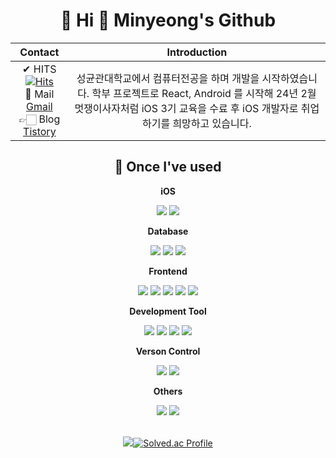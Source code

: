<div align="center">
    <h1>👋 Hi 👋 Minyeong's Github </h1>
</div>

<div align="center">

| Contact | Introduction |
|:---:|:---:|
| ✔ HITS [![Hits](https://hits.seeyoufarm.com/api/count/incr/badge.svg?url=https%3A%2F%2Fgithub.com%2Fmminy62%2Fhit-counter&count_bg=%234BCDB7&title_bg=%239FBBBE&icon=&icon_color=%23E15858&title=hits&edge_flat=false)](https://hits.seeyoufarm.com) <br> 📧 Mail [Gmail](https://img.shields.io/badge/Gmail-red?style=for-the-badge&logo=Gmail&logoColor=white&link=mailto:mminy62@gmail.com) <br> 👉🏻 Blog  [Tistory](https://coding2bdev.tistory.com/) | 성균관대학교에서 컴퓨터전공을 하며 개발을 시작하였습니다. 학부 프로젝트로 React, Android 를 시작해 24년 2월 멋쟁이사자처럼 iOS 3기 교육을 수료 후 iOS 개발자로 취업하기를 희망하고 있습니다. |


</div>

<div align="center">
    <div>
        <h2>💪 Once I've used</h2>
        <!-- iOS -->
        <p><strong>iOS</strong></p>
        <div>
            <img src="http://img.shields.io/badge/-SwiftUI-skyblue?style=for-the-badge&logo=swift&link=https://coding2bdev.tistory.com/"> 
            <img src="http://img.shields.io/badge/-iOS-black?style=for-the-badge&logo=ios&link=https://coding2bdev.tistory.com/"> 
        </div>
        <!-- Database -->
        <p><strong>Database</strong></p>
        <div>
            <img src="https://img.shields.io/badge/oracle-F80000?style=for-the-badge&logo=oracle&logoColor=white"> 
            <img src="https://img.shields.io/badge/mysql-4479A1?style=for-the-badge&logo=mysql&logoColor=white"> 
            <img src="https://img.shields.io/badge/firebase-FFCA28?style=for-the-badge&logo=firebase&logoColor=white">
        </div>
        <!-- Frontend -->
        <p><strong>Frontend</strong></p>
        <div>
            <img src="https://img.shields.io/badge/html5-E34F26?style=flat-square&logo=html5&logoColor=white"> 
            <img src="https://img.shields.io/badge/css-1572B6?style=flat-square&logo=css3&logoColor=white"> 
            <img src="https://img.shields.io/badge/javascript-F7DF1E?style=flat-square&logo=javascript&logoColor=black"> 
            <img src="https://img.shields.io/badge/bootstrap-7952B3?style=flat-square&logo=bootstrap&logoColor=white">
            <img src="https://img.shields.io/badge/react-61DAFB?style=flat-square&logo=react&logoColor=black">
        </div>
    <!-- Development Tool -->
        <p><strong>Development Tool</strong></p>
        <div>
            <img src="https://img.shields.io/badge/Xcode-blue?style=flat-square&logo=xcode&logoColor=white"> 
            <img src="https://img.shields.io/badge/Visual Studio Code-1572B6?style=flat-square&logo=visualstudiocode&logoColor=white"> 
            <img src="https://img.shields.io/badge/Eclipse IDE-purple?style=flat-square&logo=eclipseIDE&logoColor=white"> 
            <img src="https://img.shields.io/badge/Andoid Studio-green?style=flat-square&logo=android studio&logoColor=white">
        </div>
    <!-- Verson control -->
        <p><strong>Verson Control</strong></p>
        <div>
            <img src="https://img.shields.io/badge/git-orange?style=flat-square&logo=git&logoColor=white"> 
            <img src="https://img.shields.io/badge/github-black?style=flat-square&logo=github&logoColor=white">
        </div>
        <!-- Others -->
        <p><strong>Others</strong></p>
        <div>
            <img src="https://img.shields.io/badge/Java-7F52FF?style=flat-square&logoColor=white">
            <img src="https://img.shields.io/badge/python-3776AB?style=flat-square&logo=python&logoColor=white"> 
        </div><br>
    </div>

</div>


<div align="center">
    
   <img src="https://github-readme-stats.vercel.app/api/top-langs/?username=mminy62&layout=compact&theme=tokyonight">[![Solved.ac Profile](http://mazassumnida.wtf/api/v2/generate_badge?boj=min3209258)](https://solved.ac/min3209258/)

</div>

